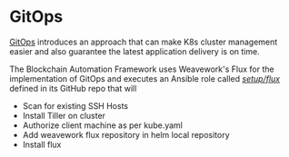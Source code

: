# **GitOps** 

[GitOps](https://www.weave.works/technologies/gitops/) introduces an approach that can make K8s cluster management easier and also guarantee the latest application delivery is on time.

The Blockchain Automation Framework uses Weavework's Flux for the implementation of GitOps and executes an Ansible role called [*setup/flux*](https://github.com/hyperledger-labs/blockchain-automation-framework/tree/master/platforms/shared/configuration/roles) defined in its GitHub repo that will

* Scan for existing SSH Hosts
* Install Tiller on cluster
* Authorize client machine as per kube.yaml
* Add weavework flux repository in helm local repository
* Install flux
